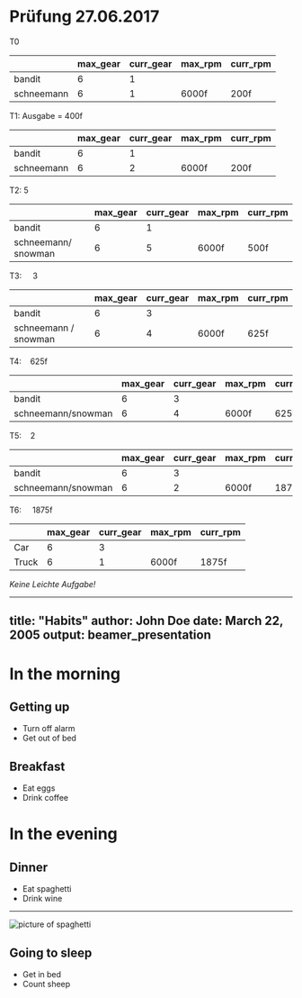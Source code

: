 # Prüfung 27.06.2017

T0

|            | max_gear | curr_gear | max_rpm | curr_rpm |
| ---------- | -------- | --------- | ------- | -------- |
| bandit     | 6        | 1         |         |          |
| schneemann | 6        | 1         | 6000f   | 200f     |

T1: Ausgabe = 400f

|            | max_gear | curr_gear | max_rpm | curr_rpm |
| ---------- | -------- | --------- | ------- | -------- |
| bandit     | 6        | 1         |         |          |
| schneemann | 6        | 2         | 6000f   | 200f     |

T2:    5

|                     | max_gear | curr_gear | max_rpm | curr_rpm |
| ------------------- | -------- | --------- | ------- | -------- |
| bandit              | 6        | 1         |         |          |
| schneemann/ snowman | 6        | 5         | 6000f   | 500f     |

T3:     3

|                      | max_gear | curr_gear | max_rpm | curr_rpm |
|:-------------------- | -------- | --------- | ------- | -------- |
| bandit               | 6        | 3         |         |          |
| schneemann / snowman | 6        | 4         | 6000f   | 625f     |

T4:    625f

|                    | max_gear | curr_gear | max_rpm | curr_rpm |
| ------------------ | -------- | --------- | ------- | -------- |
| bandit             | 6        | 3         |         |          |
| schneemann/snowman | 6        | 4         | 6000f   | 625f     |

T5:    2

|                    | max_gear | curr_gear | max_rpm | curr_rpm |
| ------------------ | -------- | --------- | ------- | -------- |
| bandit             | 6        | 3         |         |          |
| schneemann/snowman | 6        | 2         | 6000f   | 1875f/2  |

T6:     1875f

|       | max_gear | curr_gear | max_rpm | curr_rpm |
| ----- | -------- | --------- | ------- | -------- |
| Car   | 6        | 3         |         |          |
| Truck | 6        | 1         | 6000f   | 1875f    |

*Keine Leichte Aufgabe!*

---
title: "Habits"
author: John Doe
date: March 22, 2005
output: beamer_presentation
---

# In the morning

## Getting up

- Turn off alarm
- Get out of bed

## Breakfast

- Eat eggs
- Drink coffee

# In the evening

## Dinner

- Eat spaghetti
- Drink wine

---

![picture of spaghetti](images/spaghetti.jpg)

## Going to sleep

- Get in bed
- Count sheep
